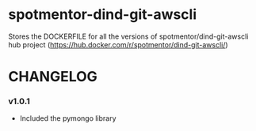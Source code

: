 # spotmentor-dind-git-awscli
Stores the DOCKERFILE for all the versions of spotmentor/dind-git-awscli hub project (https://hub.docker.com/r/spotmentor/dind-git-awscli/)


# CHANGELOG

### v1.0.1

- Included the pymongo library
